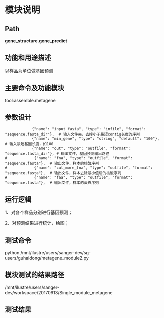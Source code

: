 
模块说明
==========================

Path
-----------

**gene_structure.gene_predict**


功能和用途描述
-----------------------------------

以样品为单位做基因预测


主要命令及功能模块
-----------------------------------

tool:assemble.metagene

参数设计
-----------------------------------

```
            {"name": "input_fasta", "type": "infile", "format": "sequence.fasta_dir"},  # 输入文件夹，去掉小于最短contig长度的序列
            {"name": "min_gene", "type": "string", "default": "100"},  # 输入最短基因长度，如100
            {"name": "out", "type": "outfile", "format": "sequence.fasta_dir"}, # 输出文件，基因预测输出路径
#            {"name": "fna", "type": "outfile", "format": "sequence.fasta"},  # 输出文件，样本的核酸序列
#            {"name": "cut_more_fna", "type": "outfile", "format": "sequence.fasta"},  # 输出文件，样本去除最小值后的核酸序列
#            {"name": "faa", "type": "outfile", "format": "sequence.fasta"},  # 输出文件，样本的蛋白序列
   ```


运行逻辑
-----------------------------------
1、对各个样品分别进行基因预测；

2、对预测结果进行统计，绘图；

测试命令
-----------------------------------
python /mnt/ilustre/users/sanger-dev/sg-users/guhaidong/metagene_module2.py

模块测试的结果路径
-----------------------------------
/mnt/ilustre/users/sanger-dev/workspace/20170913/Single_module_metagene

测试结果
-----------------------------------